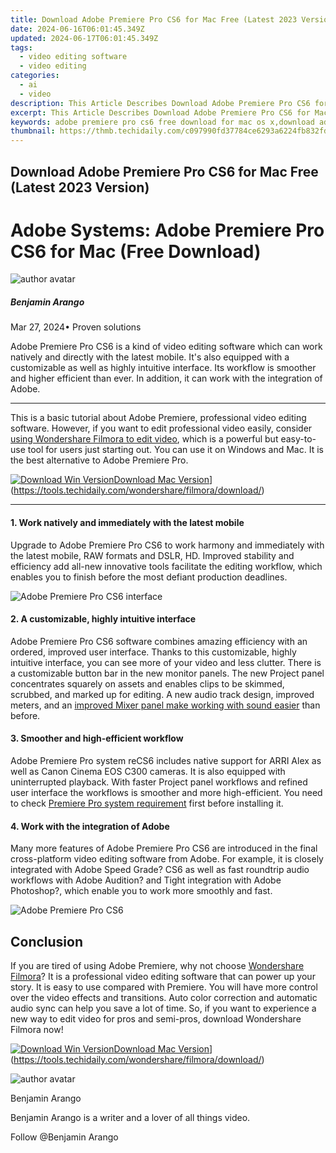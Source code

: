 ```yaml
---
title: Download Adobe Premiere Pro CS6 for Mac Free (Latest 2023 Version)
date: 2024-06-16T06:01:45.349Z
updated: 2024-06-17T06:01:45.349Z
tags: 
  - video editing software
  - video editing
categories: 
  - ai
  - video
description: This Article Describes Download Adobe Premiere Pro CS6 for Mac Free (Latest 2023 Version)
excerpt: This Article Describes Download Adobe Premiere Pro CS6 for Mac Free (Latest 2023 Version)
keywords: adobe premiere pro cs6 free download for mac os x,download adobe premiere pro cs6 mac free trial 2023 version,download adobe premiere pro cs6 for mac free 2023 edition,free download adobe premiere pro cs6 for mac os,download adobe premiere pro cs6 for mac free latest 2023 version,download adobe premiere pro cs6 for mac os x free trial full version,free adobe premiere pro cs6 for mac download latest 2023 release
thumbnail: https://thmb.techidaily.com/c097990fd37784ce6293a6224fb832fd4d9a7841c40f79ad9e48ab602a74cd56.jpg
---
```


## Download Adobe Premiere Pro CS6 for Mac Free (Latest 2023 Version)

# Adobe Systems: Adobe Premiere Pro CS6 for Mac (Free Download)

![author avatar](https://images.wondershare.com/filmora/article-images/benjamin-arango-author.jpg)

##### Benjamin Arango

 Mar 27, 2024• Proven solutions

Adobe Premiere Pro CS6 is a kind of video editing software which can work natively and directly with the latest mobile. It's also equipped with a customizable as well as highly intuitive interface. Its workflow is smoother and higher efficient than ever. In addition, it can work with the integration of Adobe.

---

This is a basic tutorial about Adobe Premiere, professional video editing software. However, if you want to edit professional video easily, consider [using Wondershare Filmora to edit video](https://tools.techidaily.com/wondershare/filmora/download/), which is a powerful but easy-to-use tool for users just starting out. You can use it on Windows and Mac. It is the best alternative to Adobe Premiere Pro.

[![Download Win Version](https://images.wondershare.com/filmora/guide/download-btn-win-pro.png)](https://tools.techidaily.com/wondershare/filmora/download/)[Download Mac Version](https://images.wondershare.com/filmora/guide/download-btn-mac-pro.png)](https://tools.techidaily.com/wondershare/filmora/download/)

---

#### 1\.  Work natively and immediately with the latest mobile

Upgrade to Adobe Premiere Pro CS6 to work harmony and immediately with the latest mobile, RAW formats and DSLR, HD. Improved stability and efficiency add all-new innovative tools facilitate the editing workflow, which enables you to finish before the most defiant production deadlines.

![Adobe Premiere Pro CS6 interface](https://images.wondershare.com/filmora/filmorapro/Adobe-Premiere-Pro-CS6-interface.jpg)

#### 2\. A customizable, highly intuitive interface

Adobe Premiere Pro CS6 software combines amazing efficiency with an ordered, improved user interface. Thanks to this customizable, highly intuitive interface, you can see more of your video and less clutter. There is a customizable button bar in the new monitor panels. The new Project panel concentrates squarely on assets and enables clips to be skimmed, scrubbed, and marked up for editing. A new audio track design, improved meters, and an [improved Mixer panel make working with sound easier](https://tools.techidaily.com/wondershare/filmora/download/) than before.

#### 3\. Smoother and high-efficient workflow

Adobe Premiere Pro system reCS6 includes native support for ARRI Alex as well as Canon Cinema EOS C300 cameras. It is also equipped with uninterrupted playback. With faster Project panel workflows and refined user interface the workflows is smoother and more high-efficient. You need to check [Premiere Pro system requirement](https://helpx.adobe.com/premiere-pro/system-requirements.html) first before installing it.

#### 4\. Work with the integration of Adobe

Many more features of Adobe Premiere Pro CS6 are introduced in the final cross-platform video editing software from Adobe. For example, it is closely integrated with Adobe Speed Grade? CS6 as well as fast roundtrip audio workflows with Adobe Audition? and Tight integration with Adobe Photoshop?, which enable you to work more smoothly and fast.

![Adobe Premiere Pro CS6](https://images.wondershare.com/images/macintosh/mac-video-editor/cdd49a4c08d76f0e96d60de701fdde61_big.jpg)

## Conclusion

If you are tired of using Adobe Premiere, why not choose [Wondershare Filmora](https://tools.techidaily.com/wondershare/filmora/download/)? It is a professional video editing software that can power up your story. It is easy to use compared with Premiere. You will have more control over the video effects and transitions. Auto color correction and automatic audio sync can help you save a lot of time. So, if you want to experience a new way to edit video for pros and semi-pros, download Wondershare Filmora now!

[![Download Win Version](https://images.wondershare.com/filmora/guide/download-btn-win-pro.png)](https://tools.techidaily.com/wondershare/filmora/download/)[Download Mac Version](https://images.wondershare.com/filmora/guide/download-btn-mac-pro.png)](https://tools.techidaily.com/wondershare/filmora/download/)

![author avatar](https://images.wondershare.com/filmora/article-images/benjamin-arango-author.jpg)

Benjamin Arango

Benjamin Arango is a writer and a lover of all things video.

Follow @Benjamin Arango



<ins class="adsbygoogle"
      style="display:block"
      data-ad-client="ca-pub-7571918770474297"
      data-ad-slot="8358498916"
      data-ad-format="auto"
      data-full-width-responsive="true"></ins>